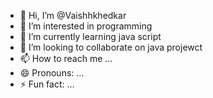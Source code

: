 - 👋 Hi, I’m @Vaishhkhedkar
- 👀 I’m interested in programming
- 🌱 I’m currently learning java script
- 💞️ I’m looking to collaborate on java projewct
- 📫 How to reach me ...
- 😄 Pronouns: ...
- ⚡ Fun fact: ...

<!---
Vaishhkhedkar/Vaishhkhedkar is a ✨ special ✨ repository because its `README.md` (this file) appears on your GitHub profile.
You can click the Preview link to take a look at your changes.
--->
